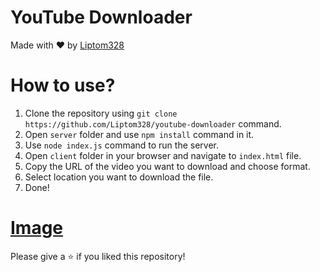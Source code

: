 # YouTube Downloader

Made with ❤ by [Liptom328](https://github.com/Liptom328)

# How to use?

1. Clone the repository using `git clone https://github.com/Liptom328/youtube-downloader` command.
2. Open `server` folder and use `npm install` command in it.
3. Use `node index.js` command to run the server.
4. Open `client` folder in your browser and navigate to `index.html` file.
5. Copy the URL of the video you want to download and choose format.
6. Select location you want to download the file.
7. Done!

# [Image](https://imgur.com/a/y5ehFiR)

Please give a ⭐ if you liked this repository!
